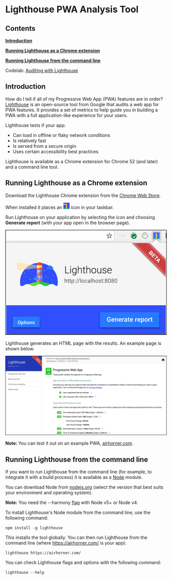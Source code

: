 # Lighthouse PWA Analysis Tool




## Contents




<a href="#introduction"><strong>Introduction</strong></a> 

<a href="#extension"><strong>Running Lighthouse as a Chrome extension</strong></a>

<a href="#commandline"><strong>Running Lighthouse from the command line</strong></a>

Codelab: <a href="https://google-developer-training.gitbooks.io/progressive-web-apps-ilt-codelabs/content/docs/lab_auditing_with_lighthouse.html">Auditing with Lighthouse</a>

<a id="introduction" />


## Introduction




How do I tell if all of my Progressive Web App (PWA) features are in order? <a href="https://github.com/GoogleChrome/lighthouse">Lighthouse</a> is an open-source tool from Google that audits a web app for PWA features. It provides a set of metrics to help guide you in building a PWA with a full application-like experience for your users. 

Lighthouse tests if your app:

* Can load in offline or flaky network conditions
* Is relatively fast
* Is served from a secure origin
* Uses certain accessibility best practices

Lighthouse is available as a Chrome extension for Chrome 52 (and later) and a command line tool. 

<a id="extension" />


## Running Lighthouse as a Chrome extension




Download the Lighthouse Chrome extension from the <a href="http://chrome.google.com/webstore/detail/lighthouse/blipmdconlkpinefehnmjammfjpmpbjk">Chrome Web Store</a>. 

When installed it places an <img src="../img/91e97511ef44e440.png" style="width:20px;height:20px;" alt="Lighthouse Icon ">  icon in your taskbar. 

Run Lighthouse on your application by selecting the icon and choosing <strong>Generate report</strong> (with your app open in the browser page).

![Lighthouse extension showing generate report button](../img/92c3177801055abb.png)

Lighthouse generates an HTML page with the results. An example page is shown below. 

![Lighthouse report](../img/76f48671607bf2b2.png)

<div class="note">
<strong>Note: </strong>You can test it out on an example PWA, <a href="https://www.airhorner.com/">airhorner.com</a>.
</div>

<a id="commandline" />


## Running Lighthouse from the command line




If you want to run Lighthouse from the command line (for example, to integrate it with a build process) it is available as a <a href="https://nodejs.org/en/">Node</a> module. 

You can download Node from <a href="https://nodejs.org/en/">nodejs.org</a> (select the version that best suits your environment and operating system). 

<div class="note">
<strong>Note:</strong> You need the --harmony <a href="http://stackoverflow.com/questions/13351965/what-does-node-harmony-do">flag</a> with Node v5+ or Node v4.
</div>

To install Lighthouse's Node module from the command line, use the following command:

    npm install -g lighthouse

This installs the tool globally. You can then run Lighthouse from the command line (where <a href="https://airhorner.com/">https://airhorner.com/</a> is your app):

    lighthouse https://airhorner.com/


You can check Lighthouse flags and options with the following command:

    lighthouse --help


